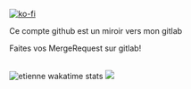 
[![ko-fi](https://ko-fi.com/img/githubbutton_sm.svg)](https://ko-fi.com/O5O215EBTW)

Ce compte github est un miroir vers mon gitlab

Faites vos MergeRequest sur gitlab! 

<br>
<img src="https://github-readme-stats.vercel.app/api/wakatime?username=@ndacunh&theme=dark&layout=compact&langs_count=10&border_radius=25&hide_title=true" alt="etienne wakatime stats" />
<img src="https://github-readme-stats.vercel.app/api?username=nda-cunh&show_icons=true&theme=dracula">
